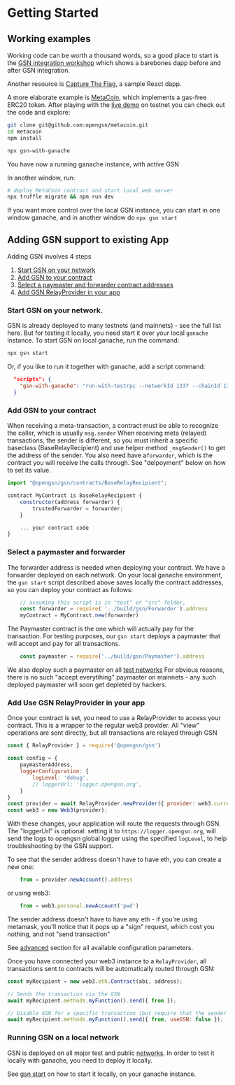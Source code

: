 # Getting Started

## Working examples <a id="working_example"></a>

Working code can be worth a thousand words, so a good place to start is the
[GSN integration workshop](https://github.com/opengsn/workshop) which shows a
barebones dapp before and after GSN integration.

Another resource is [Capture The Flag](https://github.com/opengsn/ctf-react), a sample React dapp.

A more elaborate example is [MetaCoin](https://github.com/opengsn/metacoin),
which implements a gas-free ERC20 token. After playing with the 
[live demo](https://metacoin.opengsn.org) on testnet you can check out the code and
explore:

```bash
git clone git@github.com:opengsn/metacoin.git
cd metacoin
npm install

npx gsn-with-ganache
```
You have now a running ganache instance, with active GSN 

In another window, run:
```bash
# deploy MetaCoin contract and start local web server
npx truffle migrate && npm run dev
```

If you want more control over the local GSN instance, you can start in one window ganache, and in another window do `npx gsn start`

## Adding GSN support to existing App

Adding GSN involves 4 steps

1. [Start GSN on your network](#start-gsn)
2. [Add GSN to your contract](#add-to-contract)
3. [Select a paymaster and forwarder contract addresses](#select-paymaster)
4. [Add GSN RelayProvider in your app](#add-provider)


### Start GSN on your network. <a id='start-gsn'></a>

GSN is already deployed to many testnets (and mainnets) - see the full list here.
But for testing it locally, you need start it over your local `ganache` instance.
To start GSN on local ganache, run the command:
```bash
npx gsn start
```

Or, if you like to run it together with ganache, add a script command:
```json
  "scripts": {
    "gsn-with-ganache": "run-with-testrpc --networkId 1337 --chainId 1337 'gsn start'"
  }
```

### Add GSN to your contract <a id='add-to-contract'></a>
When receiving a meta-transaction, a contract must be able to recognize the caller, which is usually `msg.sender`
When receiving meta (relayed) transactions, the sender is different, so you must inherit
a specific baseclass (BaseRelayRecipient) and use helper method `_msgSender()` to get the
address of the sender.
You also need have a`forwarder`, which is the contract you will receive the calls through.
See "delpoyment" below on how to set its value.

```javascript
import "@opengsn/gsn/contracts/BaseRelayRecipient";

contract MyContract is BaseRelayRecipient {
    constructor(address forwarder) {
        trustedForwarder = forwarder;
    }

    ... your contract code
}
```

### Select a paymaster and forwarder <a id="select-paymaster"></a>

The forwarder address is needed when deploying your contract. We have a forwarder deployed on each network.
On your local ganache environment, the `gsn start` script described above saves locally the contract
addresses, so you can deploy your contract as follows:

```javascript
    // assuming this script is in "test" or "src" folder, 
    const forwarder = require( '../build/gsn/Forwarder').address
    myContract = MyContract.new(forwarder)
```

The Paymaster contract is the one which will actually pay for the transaction.
For testing purposes, our `gsn start` deploys a paymaster that will accept and pay for all transactions.

```javascript
    const paymaster = require('../build/gsn/Paymaster').address
```

We also deploy such a paymaster on all [test networks](/networks.md)
For obvious reasons, there is no such "accept everytihing" paymaster on mainnets - any such deployed paymaster will soon get depleted by hackers.

### Add Use GSN RelayProvider in your app <a id="add-provider"></a>

Once your contract is set, you need to use a RelayProvider to access your contract. This is a wrapper to the regular web3 provider. All "view" operations are sent directly, but all transactions
are relayed through GSN

```javascript
const { RelayProvider } = require('@opengsn/gsn')

const config = { 
    paymasterAddress,
    loggerConfiguration: {
        logLevel: 'debug',
        // loggerUrl: 'logger.opengsn.org',
    }
}
const provider = await RelayProvider.newProvider({ provider: web3.currentProvider, config }).init()
const web3 = new Web3(provider);
```

With these changes, your application will route the requests through GSN.
The "loggerUrl" is optional: setting it to `https://logger.opengsn.org`, will send the logs to opengsn global logger using the specified `logLevel`,
to help troubleshooting by the GSN support. 

To see that the sender address doesn't have to have eth, you can create a new one:
```js
    from = provider.newAccount().address
```
or using web3:
```js
    from = web3.personal.newAccount('pwd')
```
 The sender address 
doesn't have to have any eth - if you're using metamask, you'll notice that it pops up a "sign" request, which cost you nothing, and not "send transaction"

See [advanced](advanced.md) section for all available configuration parameters. 

Once you have connected your web3 instance to a `RelayProvider`, all transactions sent to contracts will be automatically routed through GSN:

```javascript
const myRecipient = new web3.eth.Contract(abi, address);

// Sends the transaction via the GSN
await myRecipient.methods.myFunction().send({ from });

// Disable GSN for a specific transaction (but require that the sender has eth!)
await myRecipient.methods.myFunction().send({ from, useGSN: false });
```


### Running GSN on a local network

GSN is deployed on all major test and public [networks](/networks.md). 
In order to test it locally with ganache, you need to deploy it locally.

See [gsn start](gsn-helpers.md#start) on how to start it locally, on your ganache instance.
